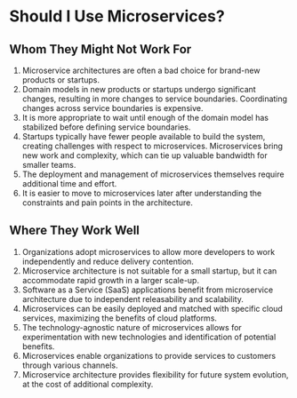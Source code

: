 # Should I Use Microservices?

## Whom They Might Not Work For

1. Microservice architectures are often a bad choice for brand-new products or startups.
2. Domain models in new products or startups undergo significant changes, resulting in more changes to service boundaries. Coordinating changes across service boundaries is expensive.
4. It is more appropriate to wait until enough of the domain model has stabilized before defining service boundaries.
6. Startups typically have fewer people available to build the system, creating challenges with respect to microservices. Microservices bring new work and complexity, which can tie up valuable bandwidth for smaller teams.
8. The deployment and management of microservices themselves require additional time and effort.
9. It is easier to move to microservices later after understanding the constraints and pain points in the architecture.


## Where They Work Well

1. Organizations adopt microservices to allow more developers to work independently and reduce delivery contention.
2. Microservice architecture is not suitable for a small startup, but it can accommodate rapid growth in a larger scale-up.
3. Software as a Service (SaaS) applications benefit from microservice architecture due to independent releasability and scalability.
4. Microservices can be easily deployed and matched with specific cloud services, maximizing the benefits of cloud platforms.
5. The technology-agnostic nature of microservices allows for experimentation with new technologies and identification of potential benefits.
6. Microservices enable organizations to provide services to customers through various channels.
7. Microservice architecture provides flexibility for future system evolution, at the cost of additional complexity.